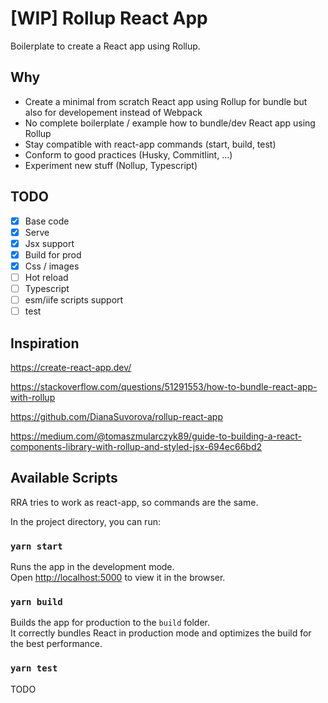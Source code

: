 # [WIP] Rollup React App
Boilerplate to create a React app using Rollup.

## Why
- Create a minimal from scratch React app using Rollup for bundle but also for developement instead of Webpack
- No complete boilerplate / example how to bundle/dev React app using Rollup
- Stay compatible with react-app commands (start, build, test)
- Conform to good practices (Husky, Commitlint, ...)
- Experiment new stuff (Nollup, Typescript)

## TODO
- [x] Base code
- [x] Serve
- [x] Jsx support
- [x] Build for prod
- [x] Css / images
- [ ] Hot reload
- [ ] Typescript
- [ ] esm/iife scripts support
- [ ] test

## Inspiration
https://create-react-app.dev/

https://stackoverflow.com/questions/51291553/how-to-bundle-react-app-with-rollup

https://github.com/DianaSuvorova/rollup-react-app

https://medium.com/@tomaszmularczyk89/guide-to-building-a-react-components-library-with-rollup-and-styled-jsx-694ec66bd2

## Available Scripts

RRA tries to work as react-app, so commands are the same.

In the project directory, you can run:

### `yarn start`

Runs the app in the development mode.<br />
Open [http://localhost:5000](http://localhost:5000) to view it in the browser.

### `yarn build`

Builds the app for production to the `build` folder.<br />
It correctly bundles React in production mode and optimizes the build for the best performance.

### `yarn test`

TODO

